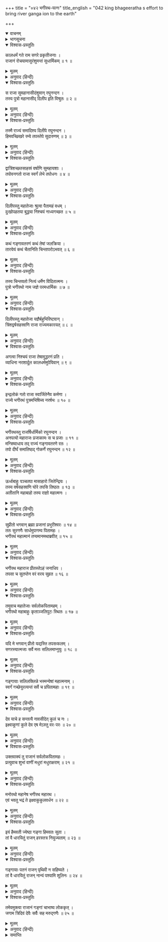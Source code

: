 +++
title = "०४२ भगीरथ-यत्नः"
title_english = "042 king bhageeratha s effort to bring river ganga ion to the earth"

+++
<details open><summary>वाचनम्</summary>
<div caption="श्रीराम-हरिसीताराममूर्ति-घनपाठिभ्यां वचनम्" class="audioEmbed" src="https://archive.org/download/Ramayana-recitation-Sriram-harisItArAmamUrti-Ghanapaati-v2/Kanda_1/Kanda_1_BK-042-Bhagiratha_Yathnaha.mp3"></div>
</details>

<details><summary>भागसूचना</summary>

42. अंशुमान् और भगीरथकी तपस्या, ब्रह्माजीका भगीरथको अभीष्ट वर देकर गंगाजीको धारण करनेके लिये भगवान् शङ्करको राजी करनेके निमित्त प्रयत्न करनेकी सलाह देना
</details>

<details open><summary>विश्वास-प्रस्तुतिः</summary>

कालधर्मं गते राम सगरे प्रकृतीजनाः ।  
राजानं रोचयामासुरंशुमन्तं सुधार्मिकम् ॥ १ ॥
</details>

<details><summary>मूलम्</summary>

कालधर्मं गते राम सगरे प्रकृतीजनाः ।  
राजानं रोचयामासुरंशुमन्तं सुधार्मिकम् ॥ १ ॥
</details>

<details><summary>अनुवाद (हिन्दी)</summary>

श्रीराम! सगरकी मृत्यु हो जानेपर प्रजाजनोंने परम धर्मात्मा अंशुमान् को राजा बनानेकी रुचि प्रकट की ॥ १ ॥
</details>

<details open><summary>विश्वास-प्रस्तुतिः</summary>

स राजा सुमहानासीदंशुमान् रघुनन्दन ।  
तस्य पुत्रो महानासीद् दिलीप इति विश्रुतः ॥ २ ॥
</details>

<details><summary>मूलम्</summary>

स राजा सुमहानासीदंशुमान् रघुनन्दन ।  
तस्य पुत्रो महानासीद् दिलीप इति विश्रुतः ॥ २ ॥
</details>

<details><summary>अनुवाद (हिन्दी)</summary>

रघुनन्दन! अंशुमान् बड़े प्रतापी राजा हुए । उनके पुत्रका नाम दिलीप था । वह भी एक महान् पुरुष था ॥ २ ॥
</details>

<details open><summary>विश्वास-प्रस्तुतिः</summary>

तस्मै राज्यं समादिश्य दिलीपे रघुनन्दन ।  
हिमवच्छिखरे रम्ये तपस्तेपे सुदारुणम् ॥ ३ ॥
</details>

<details><summary>मूलम्</summary>

तस्मै राज्यं समादिश्य दिलीपे रघुनन्दन ।  
हिमवच्छिखरे रम्ये तपस्तेपे सुदारुणम् ॥ ३ ॥
</details>

<details><summary>अनुवाद (हिन्दी)</summary>

रघुकुलको आनन्दित करनेवाले वीर! अंशुमान् दिलीपको राज्य देकर हिमालयके रमणीय शिखरपर चले गये और वहाँ अत्यन्त कठोर तपस्या करने लगे ॥ ३ ॥
</details>

<details open><summary>विश्वास-प्रस्तुतिः</summary>

द्वात्रिंशच्छतसाहस्रं वर्षाणि सुमहायशाः ।  
तपोवनगतो राजा स्वर्गं लेभे तपोधनः ॥ ४ ॥
</details>

<details><summary>मूलम्</summary>

द्वात्रिंशच्छतसाहस्रं वर्षाणि सुमहायशाः ।  
तपोवनगतो राजा स्वर्गं लेभे तपोधनः ॥ ४ ॥
</details>

<details><summary>अनुवाद (हिन्दी)</summary>

महान् यशस्वी राजा अंशुमान‍्ने उस तपोवनमें जाकर बत्तीस हजार वर्षोंतक तप किया । तपस्याके धनसे सम्पन्न हुए उस नरेशने वहीं शरीर त्यागकर स्वर्गलोक प्राप्त किया ॥ ४ ॥
</details>

<details open><summary>विश्वास-प्रस्तुतिः</summary>

दिलीपस्तु महातेजाः श्रुत्वा पैतामहं वधम् ।  
दुःखोपहतया बुद्ध्या निश्चयं नाध्यगच्छत ॥ ५ ॥
</details>

<details><summary>मूलम्</summary>

दिलीपस्तु महातेजाः श्रुत्वा पैतामहं वधम् ।  
दुःखोपहतया बुद्ध्या निश्चयं नाध्यगच्छत ॥ ५ ॥
</details>

<details><summary>अनुवाद (हिन्दी)</summary>

अपने पितामहोंके वधका वृत्तान्त सुनकर महातेजस्वी दिलीप भी बहुत दुःखी रहते थे । अपनी बुद्धिसे बहुत सोचने-विचारनेके बाद भी वे किसी निश्चयपर नहीं पहुँच सके ॥ ५ ॥
</details>

<details open><summary>विश्वास-प्रस्तुतिः</summary>

कथं गङ्गावतरणं कथं तेषां जलक्रिया ।  
तारयेयं कथं चैतानिति चिन्तापरोऽभवत् ॥ ६ ॥
</details>

<details><summary>मूलम्</summary>

कथं गङ्गावतरणं कथं तेषां जलक्रिया ।  
तारयेयं कथं चैतानिति चिन्तापरोऽभवत् ॥ ६ ॥
</details>

<details><summary>अनुवाद (हिन्दी)</summary>

वे सदा इसी चिन्तामें डूबे रहते थे कि किस प्रकार पृथ्वीपर गंगाजीका उतरना सम्भव होगा? कैसे गंगाजलद्वारा उन्हें जलाञ्जलि दी जायेगी और किस प्रकार मैं अपने उन पितरोंका उद्धार कर सकूँगा ॥ ६ ॥
</details>

<details open><summary>विश्वास-प्रस्तुतिः</summary>

तस्य चिन्तयतो नित्यं धर्मेण विदितात्मनः ।  
पुत्रो भगीरथो नाम जज्ञे परमधार्मिकः ॥ ७ ॥
</details>

<details><summary>मूलम्</summary>

तस्य चिन्तयतो नित्यं धर्मेण विदितात्मनः ।  
पुत्रो भगीरथो नाम जज्ञे परमधार्मिकः ॥ ७ ॥
</details>

<details><summary>अनुवाद (हिन्दी)</summary>

प्रतिदिन इन्हीं सब चिन्ताओंमें पड़े हुए राजा दिलीपको, जो अपने धर्माचरणसे बहुत विख्यात थे, भगीरथ नामक एक परम धर्मात्मा पुत्र प्राप्त हुआ ॥ ७ ॥
</details>

<details open><summary>विश्वास-प्रस्तुतिः</summary>

दिलीपस्तु महातेजा यज्ञैर्बहुभिरिष्टवान् ।  
त्रिंशद्वर्षसहस्राणि राजा राज्यमकारयत् ॥ ८ ॥
</details>

<details><summary>मूलम्</summary>

दिलीपस्तु महातेजा यज्ञैर्बहुभिरिष्टवान् ।  
त्रिंशद्वर्षसहस्राणि राजा राज्यमकारयत् ॥ ८ ॥
</details>

<details><summary>अनुवाद (हिन्दी)</summary>

महातेजस्वी दिलीपने बहुत-से यज्ञोंका अनुष्ठान तथा तीस हजार वर्षोंतक राज्य किया ॥ ८ ॥
</details>

<details open><summary>विश्वास-प्रस्तुतिः</summary>

अगत्वा निश्चयं राजा तेषामुद्धरणं प्रति ।  
व्याधिना नरशार्दूल कालधर्ममुपेयिवान् ॥ ९ ॥
</details>

<details><summary>मूलम्</summary>

अगत्वा निश्चयं राजा तेषामुद्धरणं प्रति ।  
व्याधिना नरशार्दूल कालधर्ममुपेयिवान् ॥ ९ ॥
</details>

<details><summary>अनुवाद (हिन्दी)</summary>

पुरुषसिंह! उन पितरोंके उद्धारके विषयमें किसी निश्चयको न पहुँचकर राजा दिलीप रोगसे पीड़ित हो मृत्युको प्राप्त हो गये ॥ ९ ॥
</details>

<details open><summary>विश्वास-प्रस्तुतिः</summary>

इन्द्रलोकं गतो राजा स्वार्जितेनैव कर्मणा ।  
राज्ये भगीरथं पुत्रमभिषिच्य नरर्षभः ॥ १० ॥
</details>

<details><summary>मूलम्</summary>

इन्द्रलोकं गतो राजा स्वार्जितेनैव कर्मणा ।  
राज्ये भगीरथं पुत्रमभिषिच्य नरर्षभः ॥ १० ॥
</details>

<details><summary>अनुवाद (हिन्दी)</summary>

पुत्र भगीरथको राज्यपर अभिषिक्त करके नरश्रेष्ठ राजा दिलीप अपने किये हुए पुण्यकर्मके प्रभावसे इन्द्रलोकमें गये ॥ १० ॥
</details>

<details open><summary>विश्वास-प्रस्तुतिः</summary>

भगीरथस्तु राजर्षिर्धार्मिको रघुनन्दन ।  
अनपत्यो महाराजः प्रजाकामः स च प्रजाः ॥ ११ ॥  
मन्त्रिष्वाधाय तद् राज्यं गङ्गावतरणे रतः ।  
तपो दीर्घं समातिष्ठद् गोकर्णे रघुनन्दन ॥ १२ ॥
</details>

<details><summary>मूलम्</summary>

भगीरथस्तु राजर्षिर्धार्मिको रघुनन्दन ।  
अनपत्यो महाराजः प्रजाकामः स च प्रजाः ॥ ११ ॥  
मन्त्रिष्वाधाय तद् राज्यं गङ्गावतरणे रतः ।  
तपो दीर्घं समातिष्ठद् गोकर्णे रघुनन्दन ॥ १२ ॥
</details>

<details><summary>अनुवाद (हिन्दी)</summary>

रघुनन्दन! धर्मात्मा राजर्षि महाराज भगीरथके कोई संतान नहीं थी । वे संतान-प्राप्तिकी इच्छा रखते थे तो भी प्रजा और राज्यकी रक्षाका भार मन्त्रियोंपर रखकर गंगाजीको पृथ्वीपर उतारनेके प्रयत्नमें लग गये और गोकर्णतीर्थमें बड़ी भारी तपस्या करने लगे ॥ ११-१२ ॥
</details>

<details open><summary>विश्वास-प्रस्तुतिः</summary>

ऊर्ध्वबाहुः पञ्चतपा मासाहारो जितेन्द्रियः ।  
तस्य वर्षसहस्राणि घोरे तपसि तिष्ठतः ॥ १३ ॥  
अतीतानि महाबाहो तस्य राज्ञो महात्मनः ।
</details>

<details><summary>मूलम्</summary>

ऊर्ध्वबाहुः पञ्चतपा मासाहारो जितेन्द्रियः ।  
तस्य वर्षसहस्राणि घोरे तपसि तिष्ठतः ॥ १३ ॥  
अतीतानि महाबाहो तस्य राज्ञो महात्मनः ।
</details>

<details><summary>अनुवाद (हिन्दी)</summary>

महाबाहो! वे अपनी दोनों भुजाएँ ऊपर उठाकर पञ्चाग्निका सेवन करते और इन्द्रियोंको काबूमें रखकर एक-एक महीनेपर आहार ग्रहण करते थे । इस प्रकार घोर तपस्यामें लगे हुए महात्मा राजा भगीरथके एक हजार वर्ष व्यतीत हो गये ॥ १३ १/२ ॥
</details>

<details open><summary>विश्वास-प्रस्तुतिः</summary>

सुप्रीतो भगवान् ब्रह्मा प्रजानां प्रभुरीश्वरः ॥ १४ ॥  
ततः सुरगणैः सार्धमुपागम्य पितामहः ।  
भगीरथं महात्मानं तप्यमानमथाब्रवीत् ॥ १५ ॥
</details>

<details><summary>मूलम्</summary>

सुप्रीतो भगवान् ब्रह्मा प्रजानां प्रभुरीश्वरः ॥ १४ ॥  
ततः सुरगणैः सार्धमुपागम्य पितामहः ।  
भगीरथं महात्मानं तप्यमानमथाब्रवीत् ॥ १५ ॥
</details>

<details><summary>अनुवाद (हिन्दी)</summary>

इससे प्रजाओंके स्वामी भगवान् ब्रह्माजी उनपर बहुत प्रसन्न हुए । पितामह ब्रह्माने देवताओंके साथ वहाँ आकर तपस्यामें लगे हुए महात्मा भगीरथसे इस प्रकार कहा— ॥ १४-१५ ॥
</details>

<details open><summary>विश्वास-प्रस्तुतिः</summary>

भगीरथ महाराज प्रीतस्तेऽहं जनाधिप ।  
तपसा च सुतप्तेन वरं वरय सुव्रत ॥ १६ ॥
</details>

<details><summary>मूलम्</summary>

भगीरथ महाराज प्रीतस्तेऽहं जनाधिप ।  
तपसा च सुतप्तेन वरं वरय सुव्रत ॥ १६ ॥
</details>

<details><summary>अनुवाद (हिन्दी)</summary>

‘महाराज भगीरथ! तुम्हारी इस उत्तम तपस्यासे मैं बहुत प्रसन्न हूँ । श्रेष्ठ व्रतका पालन करनेवाले नरेश्वर! तुम कोई वर माँगो’ ॥ १६ ॥
</details>

<details open><summary>विश्वास-प्रस्तुतिः</summary>

तमुवाच महातेजाः सर्वलोकपितामहम् ।  
भगीरथो महाबाहुः कृताञ्जलिपुटः स्थितः ॥ १७ ॥
</details>

<details><summary>मूलम्</summary>

तमुवाच महातेजाः सर्वलोकपितामहम् ।  
भगीरथो महाबाहुः कृताञ्जलिपुटः स्थितः ॥ १७ ॥
</details>

<details><summary>अनुवाद (हिन्दी)</summary>

तब महातेजस्वी महाबाहु भगीरथ हाथ जोड़कर उनके सामने खड़े हो गये और उन सर्वलोकपितामह ब्रह्मासे इस प्रकार बोले— ॥ १७ ॥
</details>

<details open><summary>विश्वास-प्रस्तुतिः</summary>

यदि मे भगवान् प्रीतो यद्यस्ति तपसःफलम् ।  
सगरस्यात्मजाः सर्वे मत्तः सलिलमाप्नुयुः ॥ १८ ॥
</details>

<details><summary>मूलम्</summary>

यदि मे भगवान् प्रीतो यद्यस्ति तपसःफलम् ।  
सगरस्यात्मजाः सर्वे मत्तः सलिलमाप्नुयुः ॥ १८ ॥
</details>

<details><summary>अनुवाद (हिन्दी)</summary>

‘भगवन्! यदि आप मुझपर प्रसन्न हैं और यदि इस तपस्याका कोई उत्तम फल है तो सगरके सभी पुत्रोंको मेरे हाथसे गंगाजीका जल प्राप्त हो ॥ १८ ॥
</details>

<details open><summary>विश्वास-प्रस्तुतिः</summary>

गङ्गायाः सलिलक्लिन्ने भस्मन्येषां महात्मनाम् ।  
स्वर्गं गच्छेयुरत्यन्तं सर्वे च प्रपितामहाः ॥ १९ ॥
</details>

<details><summary>मूलम्</summary>

गङ्गायाः सलिलक्लिन्ने भस्मन्येषां महात्मनाम् ।  
स्वर्गं गच्छेयुरत्यन्तं सर्वे च प्रपितामहाः ॥ १९ ॥
</details>

<details><summary>अनुवाद (हिन्दी)</summary>

‘इन महात्माओंकी भस्मराशिके गंगाजीके जलसे भीग जानेपर मेरे उन सभी प्रपितामहोंको अक्षय स्वर्गलोक मिले ॥ १९ ॥
</details>

<details open><summary>विश्वास-प्रस्तुतिः</summary>

देव याचे ह सन्तत्यै नावसीदेत् कुलं च नः ।  
इक्ष्वाकूणां कुले देव एष मेऽस्तु वरः परः ॥ २० ॥
</details>

<details><summary>मूलम्</summary>

देव याचे ह सन्तत्यै नावसीदेत् कुलं च नः ।  
इक्ष्वाकूणां कुले देव एष मेऽस्तु वरः परः ॥ २० ॥
</details>

<details><summary>अनुवाद (हिन्दी)</summary>

‘देव! मैं संततिके लिये भी आपसे प्रार्थना करता हूँ । हमारे कुलकी परम्परा कभी नष्ट न हो । भगवन्! मेरे द्वारा माँगा हुआ उत्तम वर सम्पूर्ण इक्ष्वाकुवंशके लिये लागू होना चाहिये’ ॥ २० ॥
</details>

<details open><summary>विश्वास-प्रस्तुतिः</summary>

उक्तवाक्यं तु राजानं सर्वलोकपितामहः ।  
प्रत्युवाच शुभां वाणीं मधुरां मधुराक्षराम् ॥ २१ ॥
</details>

<details><summary>मूलम्</summary>

उक्तवाक्यं तु राजानं सर्वलोकपितामहः ।  
प्रत्युवाच शुभां वाणीं मधुरां मधुराक्षराम् ॥ २१ ॥
</details>

<details><summary>अनुवाद (हिन्दी)</summary>

राजा भगीरथके ऐसा कहनेपर सर्वलोकपितामह ब्रह्माजीने मधुर अक्षरोंवाली परम कल्याणमयी मीठी वाणीमें कहा— ॥ २१ ॥
</details>

<details open><summary>विश्वास-प्रस्तुतिः</summary>

मनोरथो महानेष भगीरथ महारथ ।  
एवं भवतु भद्रं ते इक्ष्वाकुकुलवर्धन ॥ २२ ॥
</details>

<details><summary>मूलम्</summary>

मनोरथो महानेष भगीरथ महारथ ।  
एवं भवतु भद्रं ते इक्ष्वाकुकुलवर्धन ॥ २२ ॥
</details>

<details><summary>अनुवाद (हिन्दी)</summary>

‘इक्ष्वाकुवंशकी वृद्धि करनेवाले महारथी भगीरथ! तुम्हारा कल्याण हो । तुम्हारा यह महान् मनोरथ इसी रूपमें पूर्ण हो ॥ २२ ॥
</details>

<details open><summary>विश्वास-प्रस्तुतिः</summary>

इयं हैमवती ज्येष्ठा गङ्गा हिमवतः सुता ।  
तां वै धारयितुं राजन् हरस्तत्र नियुज्यताम् ॥ २३ ॥
</details>

<details><summary>मूलम्</summary>

इयं हैमवती ज्येष्ठा गङ्गा हिमवतः सुता ।  
तां वै धारयितुं राजन् हरस्तत्र नियुज्यताम् ॥ २३ ॥
</details>

<details><summary>अनुवाद (हिन्दी)</summary>

‘राजन्! ये हैं हिमालयकी ज्येष्ठ पुत्री हैमवती गंगाजी । इनको धारण करनेके लिये भगवान् शङ्करको तैयार करो ॥ २३ ॥
</details>

<details open><summary>विश्वास-प्रस्तुतिः</summary>

गङ्गायाः पतनं राजन् पृथिवी न सहिष्यते ।  
तां वै धारयितुं राजन् नान्यं पश्यामि शूलिनः ॥ २४ ॥
</details>

<details><summary>मूलम्</summary>

गङ्गायाः पतनं राजन् पृथिवी न सहिष्यते ।  
तां वै धारयितुं राजन् नान्यं पश्यामि शूलिनः ॥ २४ ॥
</details>

<details><summary>अनुवाद (हिन्दी)</summary>

‘महाराज! गंगाजीके गिरनेका वेग यह पृथ्वी नहीं सह सकेगी । मैं त्रिशूलधारी भगवान् शङ्करके सिवा और किसीको ऐसा नहीं देखता, जो इन्हें धारण कर सके’ ॥ २४ ॥
</details>

<details open><summary>विश्वास-प्रस्तुतिः</summary>

तमेवमुक्त्वा राजानं गङ्गां चाभाष्य लोककृत् ।  
जगाम त्रिदिवं देवैः सर्वैः सह मरुद्‍गणैः ॥ २५ ॥
</details>

<details><summary>मूलम्</summary>

तमेवमुक्त्वा राजानं गङ्गां चाभाष्य लोककृत् ।  
जगाम त्रिदिवं देवैः सर्वैः सह मरुद्‍गणैः ॥ २५ ॥
</details>

<details><summary>अनुवाद (हिन्दी)</summary>

राजासे ऐसा कहकर लोकस्रष्टा ब्रह्माजीने भगवती गंगासे भी भगीरथपर अनुग्रह करनेके लिये कहा । इसके बाद वे सम्पूर्ण देवताओं तथा मरुद्‍गणोंके साथ स्वर्गलोकको चले गये ॥ २५ ॥
</details>

<details><summary>समाप्तिः</summary>

इत्यार्षे श्रीमद्रामायणे वाल्मीकीये आदिकाव्ये बालकाण्डे द्विचत्वारिंशः सर्गः ॥ ४२ ॥  
इस प्रकार श्रीवाल्मीकिनिर्मित आर्षरामायण आदिकाव्यके बालकाण्डमें बयालीसवाँ सर्ग पूरा हुआ ॥ ४२ ॥
</details>

